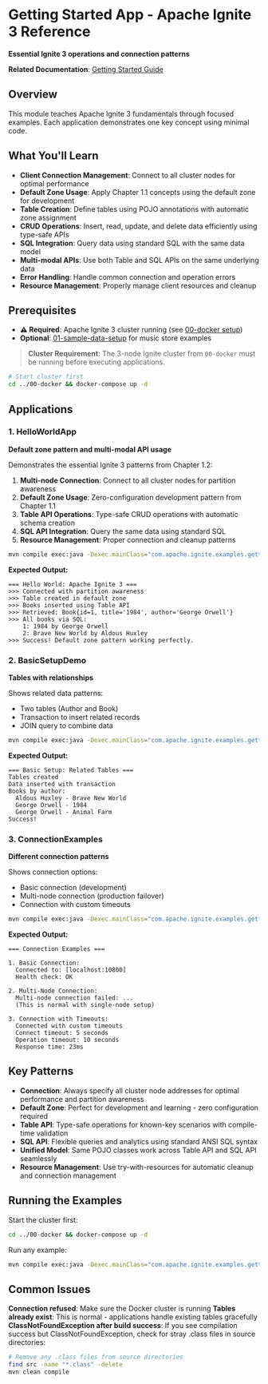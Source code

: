 # Getting Started App - Apache Ignite 3 Reference

**Essential Ignite 3 operations and connection patterns**

**Related Documentation**: [Getting Started Guide](../../docs/01-foundation/02-getting-started.md)

## Overview

This module teaches Apache Ignite 3 fundamentals through focused examples. Each application demonstrates one key concept using minimal code.

## What You'll Learn

- **Client Connection Management**: Connect to all cluster nodes for optimal performance  
- **Default Zone Usage**: Apply Chapter 1.1 concepts using the default zone for development
- **Table Creation**: Define tables using POJO annotations with automatic zone assignment
- **CRUD Operations**: Insert, read, update, and delete data efficiently using type-safe APIs
- **SQL Integration**: Query data using standard SQL with the same data model
- **Multi-modal APIs**: Use both Table and SQL APIs on the same underlying data
- **Error Handling**: Handle common connection and operation errors
- **Resource Management**: Properly manage client resources and cleanup

## Prerequisites

- **⚠️ Required**: Apache Ignite 3 cluster running (see [00-docker setup](../00-docker/README.md))
- **Optional**: [01-sample-data-setup](../01-sample-data-setup/) for music store examples

> **Cluster Requirement**: The 3-node Ignite cluster from `00-docker` must be running before executing applications.

```bash
# Start cluster first
cd ../00-docker && docker-compose up -d
```

## Applications

### 1. HelloWorldApp

**Default zone pattern and multi-modal API usage**

Demonstrates the essential Ignite 3 patterns from Chapter 1.2:

1. **Multi-node Connection**: Connect to all cluster nodes for partition awareness
2. **Default Zone Usage**: Zero-configuration development pattern from Chapter 1.1
3. **Table API Operations**: Type-safe CRUD operations with automatic schema creation
4. **SQL API Integration**: Query the same data using standard SQL
5. **Resource Management**: Proper connection and cleanup patterns

```bash
mvn compile exec:java -Dexec.mainClass="com.apache.ignite.examples.gettingstarted.HelloWorldApp"
```

**Expected Output:**

```
=== Hello World: Apache Ignite 3 ===
>>> Connected with partition awareness
>>> Table created in default zone
>>> Books inserted using Table API
>>> Retrieved: Book{id=1, title='1984', author='George Orwell'}
>>> All books via SQL:
    1: 1984 by George Orwell
    2: Brave New World by Aldous Huxley
>>> Success! Default zone pattern working perfectly.
```

### 2. BasicSetupDemo

**Tables with relationships**

Shows related data patterns:

- Two tables (Author and Book)
- Transaction to insert related records
- JOIN query to combine data

```bash
mvn compile exec:java -Dexec.mainClass="com.apache.ignite.examples.gettingstarted.BasicSetupDemo"
```

**Expected Output:**

```
=== Basic Setup: Related Tables ===
Tables created
Data inserted with transaction
Books by author:
  Aldous Huxley - Brave New World
  George Orwell - 1984
  George Orwell - Animal Farm
Success!
```

### 3. ConnectionExamples

**Different connection patterns**

Shows connection options:

- Basic connection (development)
- Multi-node connection (production failover)
- Connection with custom timeouts

```bash
mvn compile exec:java -Dexec.mainClass="com.apache.ignite.examples.gettingstarted.ConnectionExamples"
```

**Expected Output:**

```
=== Connection Examples ===

1. Basic Connection:
  Connected to: [localhost:10800]
  Health check: OK

2. Multi-Node Connection:
  Multi-node connection failed: ...
  (This is normal with single-node setup)

3. Connection with Timeouts:
  Connected with custom timeouts
  Connect timeout: 5 seconds
  Operation timeout: 10 seconds
  Response time: 23ms
```

## Key Patterns

- **Connection**: Always specify all cluster node addresses for optimal performance and partition awareness
- **Default Zone**: Perfect for development and learning - zero configuration required
- **Table API**: Type-safe operations for known-key scenarios with compile-time validation
- **SQL API**: Flexible queries and analytics using standard ANSI SQL syntax  
- **Unified Model**: Same POJO classes work across Table API and SQL API seamlessly
- **Resource Management**: Use try-with-resources for automatic cleanup and connection management

## Running the Examples

Start the cluster first:

```bash
cd ../00-docker && docker-compose up -d
```

Run any example:

```bash
mvn compile exec:java -Dexec.mainClass="com.apache.ignite.examples.gettingstarted.HelloWorldApp"
```

## Common Issues

**Connection refused**: Make sure the Docker cluster is running
**Tables already exist**: This is normal - applications handle existing tables gracefully
**ClassNotFoundException after build success**: If you see compilation success but ClassNotFoundException, check for stray .class files in source directories:

```bash
# Remove any .class files from source directories
find src -name "*.class" -delete
mvn clean compile
```

